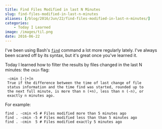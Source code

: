 ```yaml
---
title: Find Files Modified in last N Minutes
slug: find-files-modified-in-last-n-minutes
aliases: [/blog/2016/Jun/22/find-files-modified-in-last-n-minutes/]
categories:
    - Today I Learned
image: /images/til.png
date: 2016-06-22
---
```


I've been using Bash's [`find`](http://www.freebsd.org/cgi/man.cgi?find(1)) command a lot more regularly lately. I've always been scared off by its syntax, but it's great once you've learned it.

Today I learned how to filter the results by files changed in the last N minutes: the `cmin` flag:

```
 -cmin [-|+]n
 True if the difference between the time of last change of file
 status information and the time find was started, rounded up to
 the next full minute, is more than n (+n), less than n (-n), or
 exactly n minutes ago.
```

For example:

```
find . -cmin +5 # Files modified more than 5 minutes ago
find . -cmin -5 # Files modified less than than 5 minutes ago
find . -cmin  5 # Files modified exactly 5 minutes ago
```